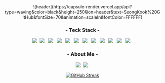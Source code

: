 <div align="center">
  ![header](https://capsule-render.vercel.app/api?type=waving&color=black&height=250&section=header&text=SeongKook%20GitHub&fontSize=70&animation=scaleIn&fontColor=FFFFFF)

  <h3 align="center">- Teck Stack -</h3>
  <p align="center">
      <img src="https://img.shields.io/badge/Javascript-ffb13b?style=flat&logo=javascript&logoColor=white"/>&nbsp
    <img src="https://img.shields.io/badge/TypeScript-3178C6?style=flat&logo=typescript&logoColor=white"/> &nbsp
<img src="https://img.shields.io/badge/React-61DAFB?style=flat&logo=react&logoColor=white"/> &nbsp
<img src="https://img.shields.io/badge/Next.js-000000?style=flat&logo=nextdotjs&logoColor=white"/> &nbsp
<img src="https://img.shields.io/badge/Node.js-339933?style=flat&logo=nodedotjs&logoColor=white"/> &nbsp
<img src="https://img.shields.io/badge/Express-000000?style=flat&logo=express&logoColor=white"/> &nbsp
<img src="https://img.shields.io/badge/HTML5-E34F26?style=flat&logo=html5&logoColor=white"/> &nbsp
<img src="https://img.shields.io/badge/CSS3-1572B6?style=flat&logo=css3&logoColor=white"/> &nbsp
<img src="https://img.shields.io/badge/Sass-CC6699?style=flat&logo=sass&logoColor=white"/> &nbsp
<img src="https://img.shields.io/badge/styled--components-DB7093?style=flat&logo=styledcomponents&logoColor=white"/> &nbsp
<img src="https://img.shields.io/badge/MongoDB-47A248?style=flat&logo=mongodb&logoColor=white"/> &nbsp
<img src="https://img.shields.io/badge/Swift-FA7343?style=flat&logo=swift&logoColor=white"/> &nbsp
  </p>

  <h3 align="center"> - About Me - </h3>
  <p align="center">
    <a href="https://velog.io/@kyu0918"><img src="https://img.shields.io/badge/Velog-11B48A?style=flat&logo=Vimeo&logoColor=white&link=https://velog.io/@kyu0918"/></a>&nbsp
    <a href="https://www.instagram.com/bowling_kyu/"><img src="https://img.shields.io/badge/Instagram-E4405F?style=flat&logo=Instagram&logoColor=white&link=https://www.instagram.com/bowling_kyu/"/></a>&nbsp
  </p>

  [![GitHub Streak](https://github-readme-streak-stats.herokuapp.com/?user=SeongKookKIM&theme=tokyonight)](https://git.io/streak-stats)
</div>


